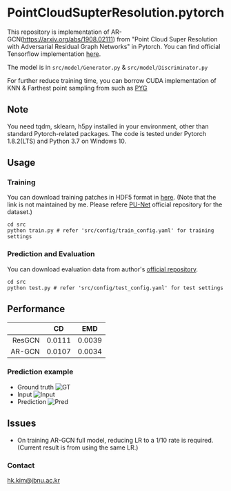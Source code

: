 # PointCloudSupterResolution.pytorch

This repository is implementation of AR-GCN(https://arxiv.org/abs/1908.02111) from "Point Cloud Super Resolution with Adversarial Residual Graph Networks" in Pytorch. You can find official Tensorflow implementation [here](https://github.com/wuhuikai/PointCloudSuperResolution).

The model is in `src/model/Generator.py` & `src/model/Discriminator.py`

For further reduce training time, you can borrow CUDA implementation of KNN & Farthest point sampling from such as [PYG](https://github.com/pyg-team/pytorch_geometric)

## Note

You need tqdm, sklearn, h5py installed in your environment, other than standard Pytorch-related packages.
The code is tested under Pytorch 1.8.2(LTS) and Python 3.7 on Windows 10.

## Usage
### Training
You can download training patches in HDF5 format in [here](https://drive.google.com/file/d/1wMtNGvliK_pUTogfzMyrz57iDb_jSQR8/view?usp=sharing).
(Note that the link is not maintained by me. Please refere [PU-Net](https://github.com/yulequan/PU-Net) official repository for the dataset.)
```buildoutcfg
cd src
python train.py # refer 'src/config/train_config.yaml' for training settings
```

### Prediction and Evaluation
You can download evaluation data from author's [official repository](https://github.com/wuhuikai/PointCloudSuperResolution).
```buildoutcfg
cd src
python test.py # refer 'src/config/test_config.yaml' for test settings
```

## Performance

|       |   CD    |   EMD    |
|------:|:-------:|:--------:|
| ResGCN|0.0111   |0.0039    |
| AR-GCN|0.0107   |0.0034    |

### Prediction example

- Ground truth
![GT](./img/camel_gt.jpg)
- Input
![Input](./img/camel_input.jpg)
- Prediction
![Pred](./img/camel_pred.jpg)

## Issues
- On training AR-GCN full model, reducing LR to a 1/10 rate is required. (Current result is from using the same LR.)

### Contact
hk.kim@jbnu.ac.kr